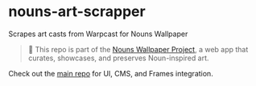 # nouns-art-scrapper
Scrapes art casts from Warpcast for Nouns Wallpaper

> 🔗 This repo is part of the [Nouns Wallpaper Project](https://github.com/your-username/nouns-wallpaper), a web app that curates, showcases, and preserves Noun-inspired art.

Check out the [main repo](https://github.com/your-username/nouns-wallpaper) for UI, CMS, and Frames integration.
